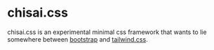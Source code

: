 # chisai.css

chisai.css is an experimental minimal css framework that wants to lie somewhere between [bootstrap](https://github.com/twbs/bootstrap) and [tailwind.css](https://github.com/tailwindlabs/tailwindcss).
